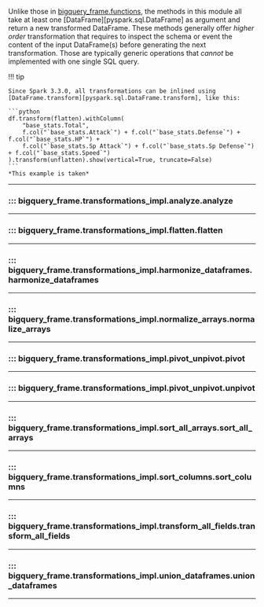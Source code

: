 Unlike those in [bigquery_frame.functions](/spark-frame/reference/functions), the methods in this module all take at least one
[DataFrame][pyspark.sql.DataFrame] as argument and return a new transformed DataFrame.
These methods generally offer _higher order_ transformation that requires to inspect the schema or event the content
of the input DataFrame(s) before generating the next transformation. Those are typically generic operations 
that _cannot_ be implemented with one single SQL query.

!!! tip

    Since Spark 3.3.0, all transformations can be inlined using 
    [DataFrame.transform][pyspark.sql.DataFrame.transform], like this:

    ```python
    df.transform(flatten).withColumn(
        "base_stats.Total",
        f.col("`base_stats.Attack`") + f.col("`base_stats.Defense`") + f.col("`base_stats.HP`") +
        f.col("`base_stats.Sp Attack`") + f.col("`base_stats.Sp Defense`") + f.col("`base_stats.Speed`")
    ).transform(unflatten).show(vertical=True, truncate=False)
    ```
    *This example is taken*

---

### ::: bigquery_frame.transformations_impl.analyze.analyze
---
### ::: bigquery_frame.transformations_impl.flatten.flatten
---
### ::: bigquery_frame.transformations_impl.harmonize_dataframes.harmonize_dataframes
---
### ::: bigquery_frame.transformations_impl.normalize_arrays.normalize_arrays
---
### ::: bigquery_frame.transformations_impl.pivot_unpivot.pivot
---
### ::: bigquery_frame.transformations_impl.pivot_unpivot.unpivot
---
### ::: bigquery_frame.transformations_impl.sort_all_arrays.sort_all_arrays
---
### ::: bigquery_frame.transformations_impl.sort_columns.sort_columns
---
### ::: bigquery_frame.transformations_impl.transform_all_fields.transform_all_fields
---
### ::: bigquery_frame.transformations_impl.union_dataframes.union_dataframes
---
